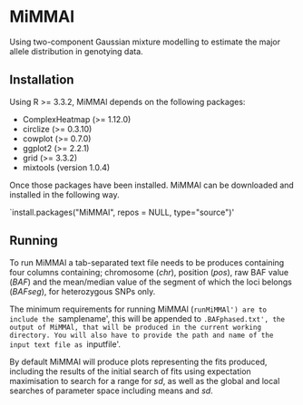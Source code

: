 # MiMMAl
Using two-component Gaussian mixture modelling to estimate the major allele distribution in genotying data.

## Installation

Using R >= 3.3.2, MiMMAl depends on the following packages:

* ComplexHeatmap (>= 1.12.0)
* circlize (>= 0.3.10)
* cowplot (>= 0.7.0)
* ggplot2 (>= 2.2.1)
* grid (>= 3.3.2)
* mixtools (version 1.0.4)

Once those packages have been installed. MiMMAl can be downloaded and installed in the following way.

`install.packages("MiMMAl", repos = NULL, type="source")'

## Running

To run MiMMAl a tab-separated text file needs to be produces containing four columns containing; chromosome (_chr_), position (_pos_), raw BAF value (_BAF_) and the mean/median value of the segment of which the loci belongs (_BAFseg_), for heterozygous SNPs only.

The minimum requirements for running MiMMAl (`runMiMMAl') are to include the `samplename', this will be appended to `.BAFphased.txt', the output of MiMMAl, that will be produced in the current working directory. You will also have to provide the path and name of the input text file as `inputfile'.

By default MiMMAl will produce plots representing the fits produced, including the results of the initial search of fits using expectation maximisation to search for a range for _sd_, as well as the global and local searches of parameter space including means and _sd_.
